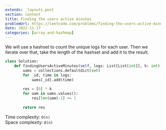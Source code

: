 ```yaml
---
extends: _layouts.post
section: content
title: Finding the users active minutes
problemUrl: https://leetcode.com/problems/finding-the-users-active-minutes/
date: 2022-11-17
categories: [array-and-hashmap]
---
```


We will use a hashset to count the unique logs for each user. Then we iterate over that, take the length of the hashset and add it to the result.

```python
class Solution:
    def findingUsersActiveMinutes(self, logs: List[List[int]], k: int) -> List[int]:
        uams = collections.defaultdict(set)
        for _id, time in logs:
            uams[_id].add(time)
        
        res = [0] * k
        for uam in uams.values():
            res[len(uam)-1] += 1
        
        return res
```

Time complexity: `O(n)` <br/>
Space complexity: `O(n)`

